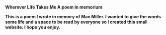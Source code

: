 <strong>Wherever Life Takes Me<strong>
A poem in memorium

This is a poem I wrote in memory of Mac Miller. I wanted to give the words some life and a space to be read by everyone so I created this small website. I hope you enjoy.
